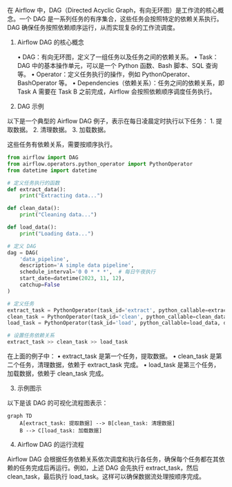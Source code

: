 在 Airflow 中，DAG（Directed Acyclic Graph，有向无环图）是工作流的核心概念。一个 DAG 是一系列任务的有序集合，这些任务会按照特定的依赖关系执行。DAG 确保任务按照依赖顺序运行，从而实现复杂的工作流调度。

1. Airflow DAG 的核心概念

	•	DAG：有向无环图，定义了一组任务以及任务之间的依赖关系。
	•	Task：DAG 中的基本操作单元，可以是一个 Python 函数、Bash 脚本、SQL 查询等。
	•	Operator：定义任务执行的操作，例如 PythonOperator、BashOperator 等。
	•	Dependencies（依赖关系）：任务之间的依赖关系，即 Task A 需要在 Task B 之前完成，Airflow 会按照依赖顺序调度任务执行。

2. DAG 示例

以下是一个典型的 Airflow DAG 例子，表示在每日凌晨定时执行以下任务：
	1.	提取数据。
	2.	清理数据。
	3.	加载数据。

这些任务有依赖关系，需要按顺序执行。
```python
from airflow import DAG
from airflow.operators.python_operator import PythonOperator
from datetime import datetime

# 定义任务执行的函数
def extract_data():
    print("Extracting data...")

def clean_data():
    print("Cleaning data...")

def load_data():
    print("Loading data...")

# 定义 DAG
dag = DAG(
    'data_pipeline',
    description='A simple data pipeline',
    schedule_interval='0 0 * * *',  # 每日午夜执行
    start_date=datetime(2023, 11, 12),
    catchup=False
)

# 定义任务
extract_task = PythonOperator(task_id='extract', python_callable=extract_data, dag=dag)
clean_task = PythonOperator(task_id='clean', python_callable=clean_data, dag=dag)
load_task = PythonOperator(task_id='load', python_callable=load_data, dag=dag)

# 设置任务依赖关系
extract_task >> clean_task >> load_task
```
在上面的例子中：
	•	extract_task 是第一个任务，提取数据。
	•	clean_task 是第二个任务，清理数据，依赖于 extract_task 完成。
	•	load_task 是第三个任务，加载数据，依赖于 clean_task 完成。

3. 示例图示

以下是该 DAG 的可视化流程图表示：
```mermaid
graph TD
    A[extract_task: 提取数据] --> B[clean_task: 清理数据]
    B --> C[load_task: 加载数据]
```
4. Airflow DAG 的运行流程

Airflow DAG 会根据任务依赖关系依次调度和执行各任务，确保每个任务都在其依赖的任务完成后再运行。例如，上述 DAG 会先执行 extract_task，然后 clean_task，最后执行 load_task。这样可以确保数据流处理按顺序完成。
